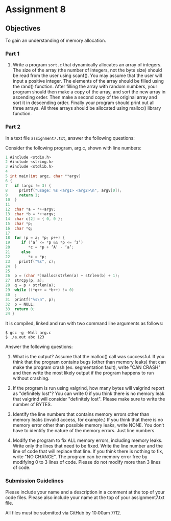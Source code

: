 # Assignment 8 
## Objectives

To gain an understanding of memory allocation.

### Part 1
1. Write a program `sort.c` that dynamically allocates an array of integers. The size of the array (the number of integers, not the byte size) should be read from the user using scanf(). You may assume that the user will input a positive integer. The elements of the array should be filled using the rand() function. After filling the array with random numbers, your program should then make a copy of the array, and sort the new array in ascending order. Then make a second copy of the original array and sort it in descending order. Finally your program should print out all three arrays. All three arrays should be allocated using malloc() library function.   

### Part 2

In a text file `assignment7.txt`, answer the following questions:

Consider the following program, arg.c, shown with line numbers:
```C
1 #include <stdio.h>
2 #include <string.h>
3 #include <stdlib.h>
4
5 int main(int argc, char **argv)
6 {
7   if (argc != 3) {
8     printf("usage: %s <arg1> <arg2>\n", argv[0]);
9     return 1;
10  }
11
12  char *a = *++argv;
13  char *b = *++argv;
14  char c[2] = { 0, 0 };
15  char *p;
16  char *q;
17
18  for (p = a; *p; p++) {
19     if (’a’ <= *p && *p <= ’z’)
20        *c = *p + ’A’ - ’a’;
21     else
22        *c = *p;
23    printf("%s", c);
24  }
25
26  p = (char *)malloc(strlen(a) + strlen(b) + 1);
27  strcpy(p, a);
28  q = p + strlen(a);
29  while ((*q++ = *b++) != 0)
30  ;
31  printf("%s\n", p);
32  p = NULL;
33  return 0;
34 }
```

It is compiled, linked and run with two command line arguments as follows:
```
$ gcc -g -Wall arg.c
$ ./a.out abc 123
```
Answer the following questions:

1. What is the output? Assume that the malloc() call was successful. If you think that the program contains bugs (other than memory leaks) that can make the program crash (ex. segmentation fault), write "CAN CRASH" and then write the most likely output if the program happens to run without crashing.

2. If the program is run using valgrind, how many bytes will valgrind report as "definitely lost"? You can write 0 if you think there is no memory leak that valgrind will consider "definitely lost". Please make sure to write the number of BYTES.

3. Identify the line numbers that contains memory errors other than memory leaks (invalid access, for example.) If you think that there is no memory error other than possible memory leaks, write NONE. You don’t have to identify the nature of the memory errors. Just line numbers.

4. Modify the program to fix ALL memory errors, including memory leaks. Write only the lines that need to be fixed. Write the line number and the line of code that will replace that line. If you think there is nothing to fix, write "NO CHANGE". The program can be memory error free by modifying 0 to 3 lines of code. Please do not modify more than 3 lines of code.


### Submission Guidelines
Please include your name and a description in a comment at the top of your code files. Please also include your name at the top of your assignment7.txt file.

All files must be submitted via GitHub by 10:00am 7/12.
